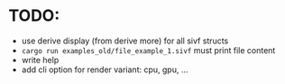 # TODO:

- use derive display (from derive more) for all sivf structs
- `cargo run examples_old/file_example_1.sivf` must print file content
- write help
- add cli option for render variant: cpu, gpu, ...
